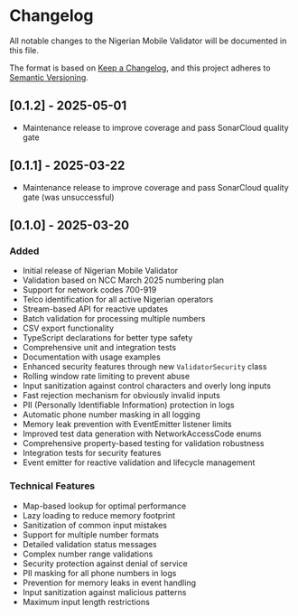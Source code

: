 # Changelog

All notable changes to the Nigerian Mobile Validator will be documented in this file.

The format is based on [Keep a Changelog](https://keepachangelog.com/en/1.0.0/),
and this project adheres to [Semantic Versioning](https://semver.org/spec/v2.0.0.html).

## [0.1.2] - 2025-05-01
- Maintenance release to improve coverage and pass SonarCloud quality gate

## [0.1.1] - 2025-03-22
- Maintenance release to improve coverage and pass SonarCloud quality gate (was unsuccessful)

## [0.1.0] - 2025-03-20

### Added
- Initial release of Nigerian Mobile Validator
- Validation based on NCC March 2025 numbering plan
- Support for network codes 700-919
- Telco identification for all active Nigerian operators
- Stream-based API for reactive updates
- Batch validation for processing multiple numbers
- CSV export functionality
- TypeScript declarations for better type safety
- Comprehensive unit and integration tests
- Documentation with usage examples
- Enhanced security features through new `ValidatorSecurity` class
- Rolling window rate limiting to prevent abuse
- Input sanitization against control characters and overly long inputs
- Fast rejection mechanism for obviously invalid inputs
- PII (Personally Identifiable Information) protection in logs
- Automatic phone number masking in all logging
- Memory leak prevention with EventEmitter listener limits
- Improved test data generation with NetworkAccessCode enums
- Comprehensive property-based testing for validation robustness
- Integration tests for security features
- Event emitter for reactive validation and lifecycle management

### Technical Features
- Map-based lookup for optimal performance
- Lazy loading to reduce memory footprint
- Sanitization of common input mistakes
- Support for multiple number formats
- Detailed validation status messages
- Complex number range validations
- Security protection against denial of service
- PII masking for all phone numbers in logs
- Prevention for memory leaks in event handling
- Input sanitization against malicious patterns
- Maximum input length restrictions
